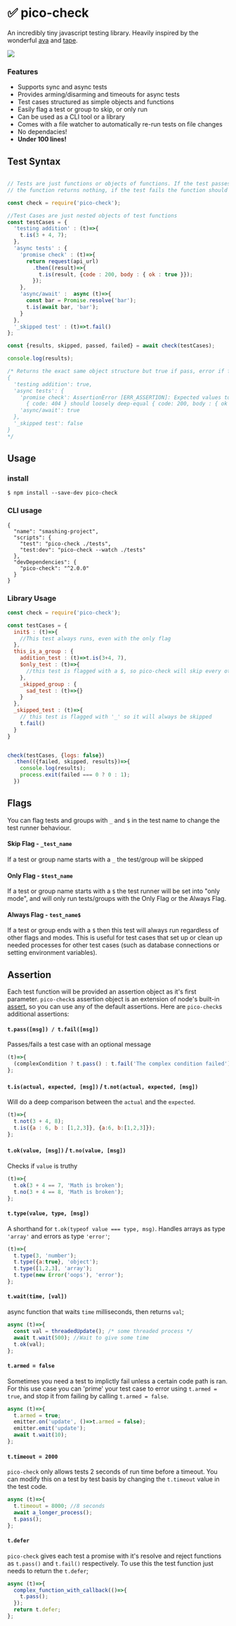 # ✅ pico-check
An incredibly tiny javascript testing library. Heavily inspired by the wonderful [ava](https://github.com/avajs/ava) and [tape](https://github.com/substack/tape).

<a href="https://www.npmjs.com/package/pico-check"><img src="https://img.shields.io/npm/v/pico-check?style=flat-square"></img></a>

### Features
- Supports sync and async tests
- Provides arming/disarming and timeouts for async tests
- Test cases structured as simple objects and functions
- Easily flag a test or group to skip, or only run
- Can be used as a CLI tool or a library
- Comes with a file watcher to automatically re-run tests on file changes
- No dependacies!
- **Under 100 lines!**



## Test Syntax
```js

// Tests are just functions or objects of functions. If the test passes,
// the function returns nothing, if the test fails the function should throw an error.

const check = require('pico-check');

//Test Cases are just nested objects of test functions
const testCases = {
  'testing addition' : (t)=>{
    t.is(3 + 4, 7);
  },
  'async tests' : {
    'promise check' : (t)=>{
      return request(api_url)
        .then((result)=>{
          t.is(result, {code : 200, body : { ok : true }});
        });
    },
    'async/await' :  async (t)=>{
      const bar = Promise.resolve('bar');
      t.is(await bar, 'bar');
    }
  },
  '_skipped test' : (t)=>t.fail()
};

const {results, skipped, passed, failed} = await check(testCases);

console.log(results);

/* Returns the exact same object structure but true if pass, error if fail, and false if skipped
{
  'testing addition': true,
  'async tests': {
    'promise check': AssertionError [ERR_ASSERTION]: Expected values to be loosely deep-equal:
      { code: 404 } should loosely deep-equal { code: 200, body : { ok : true }},
    'async/await': true
  },
  '_skipped test': false
}
*/
```



## Usage

### install

```console
$ npm install --save-dev pico-check
```

### CLI usage
```
{
  "name": "smashing-project",
  "scripts": {
    "test": "pico-check ./tests",
    "test:dev": "pico-check --watch ./tests"
  },
  "devDependencies": {
    "pico-check": "^2.0.0"
  }
}
```


### Library Usage

```js
const check = require('pico-check');

const testCases = {
  init$ : (t)=>{
    //This test always runs, even with the only flag
  },
  this_is_a_group : {
    addition_test : (t)=>t.is(3+4, 7),
    $only_test : (t)=>{
      //this test is flagged with a $, so pico-check will skip every other test not marked with '$'
    },
    _skipped_group : {
      sad_test : (t)=>{}
    }
  },
  _skipped_test : (t)=>{
    // this test is flagged with '_' so it will always be skipped
    t.fail()
  }
}


check(testCases, {logs: false})
  .then(({failed, skipped, results})=>{
    console.log(results);
    process.exit(failed === 0 ? 0 : 1);
  })
```


## Flags

You can flag tests and groups with `_` and `$` in the test name to change the test runner behaviour.

#### Skip Flag - `_test_name`
If a test or group name starts with a `_` the test/group will be skipped

#### Only Flag - `$test_name`
If a test or group name starts with a `$` the test runner will be set into "only mode", and will only run tests/groups with the Only Flag or the Always Flag.

#### Always Flag - `test_name$`
If a test or group ends with a `$` then this test will always run regardless of other flags and modes. This is useful for test cases that set up or clean up needed processes for other test cases (such as database connections or setting environment variables).



## Assertion
Each test function will be provided an assertion object as it's first parameter. `pico-check`s assertion object is an extension of node's built-in [assert](https://nodejs.org/api/assert.html), so you can use any of the default assertions. Here are `pico-check`s additional assertions:

#### `t.pass([msg]) / t.fail([msg])`
Passes/fails a test case with an optional message

```js
(t)=>{
  (complexCondition ? t.pass() : t.fail('The complex condition failed'))
};
```

#### `t.is(actual, expected, [msg])` / `t.not(actual, expected, [msg])`
Will do a deep comparison between the `actual` and the `expected`.

```js
(t)=>{
  t.not(3 + 4, 8);
  t.is({a : 6, b : [1,2,3]}, {a:6, b:[1,2,3]});
};
```

#### `t.ok(value, [msg])` / `t.no(value, [msg])`
Checks if `value` is truthy

```js
(t)=>{
  t.ok(3 + 4 == 7, 'Math is broken');
  t.no(3 + 4 == 8, 'Math is broken');
};
```


#### `t.type(value, type, [msg])`
A shorthand for `t.ok(typeof value === type, msg)`. Handles arrays as type `'array'` and errors as type `'error'`;

```js
(t)=>{
  t.type(3, 'number');
  t.type({a:true}, 'object');
  t.type([1,2,3], 'array');
  t.type(new Error('oops'), 'error');
};
```


#### `t.wait(time, [val])`
async function that waits `time` milliseconds, then returns `val`;

```js
async (t)=>{
  const val = threadedUpdate(); /* some threaded process */
  await t.wait(500); //Wait to give some time
  t.ok(val);
};
```

#### `t.armed = false`
Sometimes you need a test to implictly fail unless a certain code path is ran. For this use case you can 'prime' your test case to error using `t.armed = true`, and stop it from failing by calling `t.armed = false`.

```js
async (t)=>{
  t.armed = true;
  emitter.on('update', ()=>t.armed = false);
  emitter.emit('update');
  await t.wait(10);
};
```

#### `t.timeout = 2000`
`pico-check` only allows tests 2 seconds of run time before a timeout. You can modify this on a test by test basis by changing the `t.timeout` value in the test code.

```js
async (t)=>{
  t.timeout = 8000; //8 seconds
  await a_longer_process();
  t.pass();
};
```

#### `t.defer`
`pico-check` gives each test a promise with it's resolve and reject functions as `t.pass()` and `t.fail()` respectively. To use this the test function just needs to return the `t.defer`;

```js
async (t)=>{
  complex_function_with_callback(()=>{
    t.pass();
  });
  return t.defer;
};
```